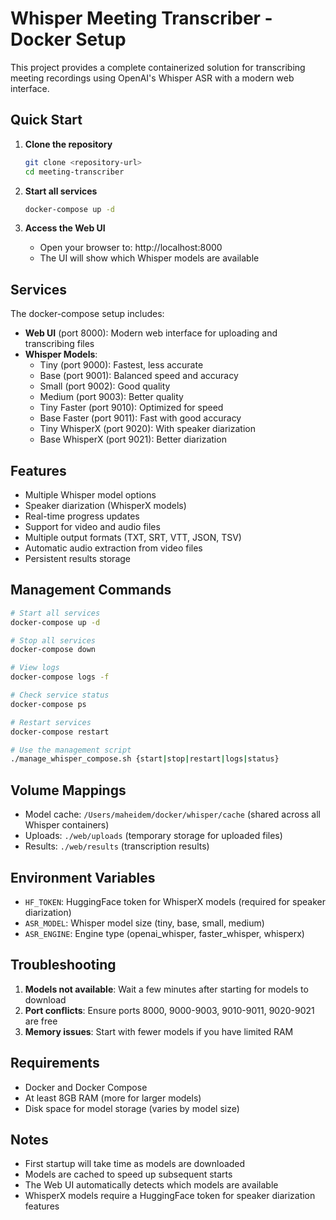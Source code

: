 # Whisper Meeting Transcriber - Docker Setup

This project provides a complete containerized solution for transcribing meeting recordings using OpenAI's Whisper ASR with a modern web interface.

## Quick Start

1. **Clone the repository**
   ```bash
   git clone <repository-url>
   cd meeting-transcriber
   ```

2. **Start all services**
   ```bash
   docker-compose up -d
   ```

3. **Access the Web UI**
   - Open your browser to: http://localhost:8000
   - The UI will show which Whisper models are available

## Services

The docker-compose setup includes:

- **Web UI** (port 8000): Modern web interface for uploading and transcribing files
- **Whisper Models**:
  - Tiny (port 9000): Fastest, less accurate
  - Base (port 9001): Balanced speed and accuracy
  - Small (port 9002): Good quality
  - Medium (port 9003): Better quality
  - Tiny Faster (port 9010): Optimized for speed
  - Base Faster (port 9011): Fast with good accuracy
  - Tiny WhisperX (port 9020): With speaker diarization
  - Base WhisperX (port 9021): Better diarization

## Features

- Multiple Whisper model options
- Speaker diarization (WhisperX models)
- Real-time progress updates
- Support for video and audio files
- Multiple output formats (TXT, SRT, VTT, JSON, TSV)
- Automatic audio extraction from video files
- Persistent results storage

## Management Commands

```bash
# Start all services
docker-compose up -d

# Stop all services
docker-compose down

# View logs
docker-compose logs -f

# Check service status
docker-compose ps

# Restart services
docker-compose restart

# Use the management script
./manage_whisper_compose.sh {start|stop|restart|logs|status}
```

## Volume Mappings

- Model cache: `/Users/maheidem/docker/whisper/cache` (shared across all Whisper containers)
- Uploads: `./web/uploads` (temporary storage for uploaded files)
- Results: `./web/results` (transcription results)

## Environment Variables

- `HF_TOKEN`: HuggingFace token for WhisperX models (required for speaker diarization)
- `ASR_MODEL`: Whisper model size (tiny, base, small, medium)
- `ASR_ENGINE`: Engine type (openai_whisper, faster_whisper, whisperx)

## Troubleshooting

1. **Models not available**: Wait a few minutes after starting for models to download
2. **Port conflicts**: Ensure ports 8000, 9000-9003, 9010-9011, 9020-9021 are free
3. **Memory issues**: Start with fewer models if you have limited RAM

## Requirements

- Docker and Docker Compose
- At least 8GB RAM (more for larger models)
- Disk space for model storage (varies by model size)

## Notes

- First startup will take time as models are downloaded
- Models are cached to speed up subsequent starts
- The Web UI automatically detects which models are available
- WhisperX models require a HuggingFace token for speaker diarization features
